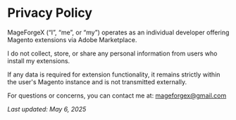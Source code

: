 # Privacy Policy

MageForgeX (“I”, “me”, or “my”) operates as an individual developer offering Magento extensions via Adobe Marketplace.

I do not collect, store, or share any personal information from users who install my extensions.

If any data is required for extension functionality, it remains strictly within the user's Magento instance and is not transmitted externally.

For questions or concerns, you can contact me at: mageforgex@gmail.com

_Last updated: May 6, 2025_
